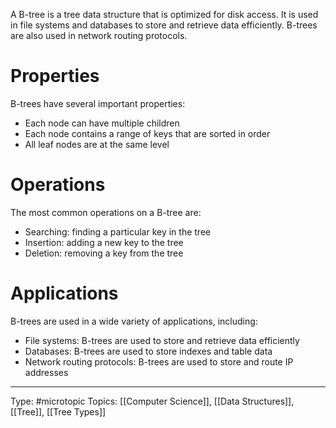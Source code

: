 A B-tree is a tree data structure that is optimized for disk access. It is used in file systems and databases to store and retrieve data efficiently. B-trees are also used in network routing protocols.

# Properties

B-trees have several important properties:

-   Each node can have multiple children
-   Each node contains a range of keys that are sorted in order
-   All leaf nodes are at the same level

# Operations

The most common operations on a B-tree are:

-   Searching: finding a particular key in the tree
-   Insertion: adding a new key to the tree
-   Deletion: removing a key from the tree

# Applications

B-trees are used in a wide variety of applications, including:

-   File systems: B-trees are used to store and retrieve data efficiently
-   Databases: B-trees are used to store indexes and table data
-   Network routing protocols: B-trees are used to store and route IP addresses



___
Type: #microtopic 
Topics: [[Computer Science]], [[Data Structures]], [[Tree]], [[Tree Types]]

